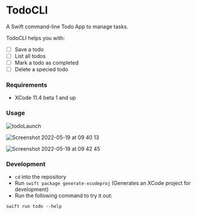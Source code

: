 # TodoCLI

A Swift command-line Todo App to manage tasks.

TodoCLI helps you with:
 - [ ] Save a todo
 - [ ] List all todos
 - [ ] Mark a todo as completed
 - [ ] Delete a specied todo
 
### Requirements
 - XCode 11.4 beta 1 and up

### Usage

![todoLaunch](https://user-images.githubusercontent.com/22558674/169249946-c29d6b4b-33e6-4e0d-8689-1c673d5b2cd8.png)

![Screenshot 2022-05-19 at 09 40 13](https://user-images.githubusercontent.com/22558674/169252913-19625570-fc2a-4a6c-b560-d9d67280ad0d.png)

![Screenshot 2022-05-19 at 09 42 45](https://user-images.githubusercontent.com/22558674/169251958-fb37fa33-0398-4898-ac20-f12556ec7a53.png)

### Development

 - `cd` into the repository
 - Run `swift package generate-xcodeproj` (Generates an XCode project for development)
 - Run the following command to try it out:
 ```
 swift run todo --help
 ```
